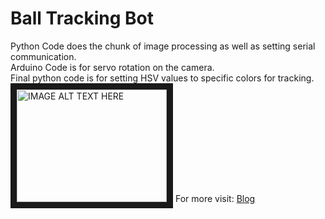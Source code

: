 # Ball Tracking Bot
Python Code does the chunk of image processing as well as setting serial communication.  
Arduino Code is for servo rotation on the camera.  
Final python code is for setting HSV values to specific colors for tracking.  
<a href="http://www.youtube.com/watch?feature=player_embedded&v=3BJFxnap0AI
" target="_blank"><img src="http://img.youtube.com/vi/3BJFxnap0AI/0.jpg" 
alt="IMAGE ALT TEXT HERE" width="240" height="180" border="10" /></a>
For more visit: 
[Blog](www.techspirityou.blogspot.com)

